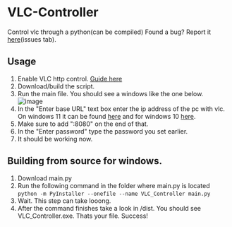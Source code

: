 # VLC-Controller
Control vlc through a python(can be compiled)
Found a bug? Report it [here](https://github.com/Juliasmatius/VLC-Controller/issues/new)(issues tab).
## Usage
1. Enable VLC http control. [Guide here](https://www.trishtech.com/2021/03/how-to-control-vlc-media-player-from-web-browser/)
2. Download/build the script.
3. Run the main file. You should see a windows like the one below.
![image](https://github.com/Juliasmatius/VLC-Controller/assets/80146546/a89888a5-f7ce-4e44-ba95-d3e2094e96dd)
4. In the "Enter base URL" text box enter the ip address of the pc with vlc. On windows 11 it can be found [here](https://support.microsoft.com/en-us/windows/find-your-ip-address-in-windows-f21a9bbc-c582-55cd-35e0-73431160a1b9#Category=Windows_11) and for windows 10 [here](https://support.microsoft.com/en-us/windows/find-your-ip-address-in-windows-f21a9bbc-c582-55cd-35e0-73431160a1b9#Category=Windows_10).
5. Make sure to add ":8080" on the end of that.
6. In the "Enter password" type the password you set earlier.
7. It should be working now.


## Building from source for windows.
1. Download main.py
2. Run the following command in the folder where main.py is located
```python -m PyInstaller --onefile --name VLC_Controller main.py```
3. Wait. This step can take looong.
4. After the command finishes take a look in /dist. You should see VLC_Controller.exe. Thats your file. Success!
